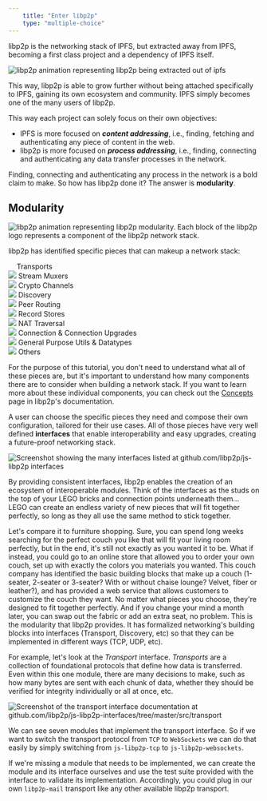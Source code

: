 ```yaml
---
    title: "Enter libp2p"
    type: "multiple-choice"
---
```


libp2p is the networking stack of IPFS, but extracted away from IPFS, becoming a first class project and a dependency of IPFS itself.

<div class="flex justify-center items-start mt4 mb4">
    <img class="w-75-ns w-100" src="/tutorial-assets/T0009L03-libp2p-ipfs-animation.gif" alt="libp2p animation representing libp2p being extracted out of ipfs" />
</div>

This way, libp2p is able to grow further without being attached specifically to IPFS, gaining its own ecosystem and community. IPFS simply becomes one of the many users of libp2p.

This way each project can solely focus on their own objectives:

- IPFS is more focused on *__content addressing__*, i.e., finding, fetching and authenticating any piece of content in the web.
- libp2p is more focused on *__process addressing__*, i.e., finding, connecting and authenticating any data transfer processes in the network.

Finding, connecting and authenticating any process in the network is a bold claim to make. So how has libp2p done it? The answer is **modularity**.

## Modularity

<div class="flex justify-center items-start mv4">
    <img class="w-75-ns w-100" src="/tutorial-assets/T0009L03-libp2p-logo-animation.gif" alt="libp2p animation representing libp2p modularity. Each block of the libp2p logo represents a component of the libp2p network stack." />
</div>

libp2p has identified specific pieces that can makeup a network stack:

<div class="flex justify-center mv3 flex-wrap">
    <div class="flex items-center ma1 ph3 pv2 br3 bg-near-white">
        <img src="/tutorial-assets/T0009L03-libp2p-piece-transports.svg" style="width: 0.8rem;">
        <span class="f6 b ml3">Transports</span>
    </div>
    <div class="flex items-center ma1 ph3 pv2 br3 bg-near-white">
        <img src="/tutorial-assets/T0009L03-libp2p-piece-stream-muxers.svg" class="w1">
        <span class="f6 b ml3">Stream Muxers</span>
    </div>
    <div class="flex items-center ma1 ph3 pv2 br3 bg-near-white">
        <img src="/tutorial-assets/T0009L03-libp2p-piece-crypto-channels.svg" class="w1">
        <span class="f6 b ml3">Crypto Channels</span>
    </div>
    <div class="flex items-center ma1 ph3 pv2 br3 bg-near-white">
        <img src="/tutorial-assets/T0009L03-libp2p-piece-discovery.svg" class="w1">
        <span class="f6 b ml3">Discovery</span>
    </div>
    <div class="flex items-center ma1 ph3 pv2 br3 bg-near-white">
        <img src="/tutorial-assets/T0009L03-libp2p-piece-peer-routing.svg" class="w1">
        <span class="f6 b ml3">Peer Routing</span>
    </div>
    <div class="flex items-center ma1 ph3 pv2 br3 bg-near-white">
        <img src="/tutorial-assets/T0009L03-libp2p-piece-record-stores.svg" class="w1">
        <span class="f6 b ml3">Record Stores</span>
    </div>
    <div class="flex items-center ma1 ph3 pv2 br3 bg-near-white">
        <img src="/tutorial-assets/T0009L03-libp2p-piece-nat-traversal.svg" class="w1">
        <span class="f6 b ml3">NAT Traversal</span>
    </div>
    <div class="flex items-center ma1 ph3 pv2 br3 bg-near-white">
        <img src="/tutorial-assets/T0009L03-libp2p-piece-connection-upgrades.svg" class="w1">
        <span class="f6 b ml3">Connection & Connection Upgrades</span>
    </div>
    <div class="flex items-center ma1 ph3 pv2 br3 bg-near-white">
        <img src="/tutorial-assets/T0009L03-libp2p-piece-utils.svg" class="w1">
        <span class="f6 b ml3">General Purpose Utils & Datatypes</span>
    </div>
    <div class="flex items-center ma1 ph3 pv2 br3 bg-near-white">
        <img src="/tutorial-assets/T0009L03-libp2p-piece-others.svg" class="w1">
        <span class="f6 b ml3">Others</span>
    </div>
</div>

For the purpose of this tutorial, you don't need to understand what all of these pieces are, but it's important to understand how many components there are to consider when building a network stack. If you want to learn more about these individual components, you can check out the [Concepts](https://docs.libp2p.io/concepts/) page in libp2p's documentation.

A user can choose the specific pieces they need and compose their own configuration, tailored for their use cases.
All of those pieces have very well defined **interfaces** that enable interoperability and easy upgrades, creating a future-proof networking stack.

<div class="flex justify-center items-start">
    <img src="/tutorial-assets/T0009L03-libp2p-interfaces.png" alt="Screenshot showing the many interfaces listed at github.com/libp2p/js-libp2p interfaces">
</div>

By providing consistent interfaces, libp2p enables the creation of an ecosystem of interoperable modules. Think of the interfaces as the studs on the top of your LEGO bricks and connection points underneath them... LEGO can create an endless variety of new pieces that will fit together perfectly, so long as they all use the same method to stick together.

Let's compare it to furniture shopping. Sure, you can spend long weeks searching for the perfect couch you like that will fit your living room perfectly, but in the end, it's still not exactly as you wanted it to be.
What if instead, you could go to an online store that allowed you to order your own couch, set up with exactly the colors you materials you wanted.
This couch company has identified the basic building blocks that make up a couch (1-seater, 2-seater or 3-seater? With or without chaise lounge? Velvet, fiber or leather?), and has provided a web service that allows customers to customize the couch they want. No matter what pieces you choose, they're designed to fit together perfectly. And if you change your mind a month later, you can swap out the fabric or add an extra seat, no problem.
This is the modularity that libp2p provides. It has formalized networking's building blocks into interfaces (Transport, Discovery, etc) so that they can be implemented in different ways (TCP, UDP, etc).

For example, let's look at the *Transport* interface. *Transports* are a collection of foundational protocols that define how data is transferred. Even within this one module, there are many decisions to make, such as how many bytes are sent with each chunk of data, whether they should be verified for integrity individually or all at once, etc.

<div class="flex justify-center items-start">
    <img src="/tutorial-assets/T0009L03-libp2p-interface-transport.png" alt="Screenshot of the transport interface documentation at github.com/libp2p/js-libp2p-interfaces/tree/master/src/transport">
</div>

We can see seven modules that implement the transport interface.
So if we want to switch the transport protocol from `TCP` to `WebSockets` we can do that easily by simply switching from `js-libp2p-tcp` to `js-libp2p-websockets`.

If we're missing a module that needs to be implemented, we can create the module and its interface ourselves and use the test suite provided with the interface to validate its implementation. Accordingly, you could plug in our own `libp2p-mail` transport like any other available libp2p transport.
